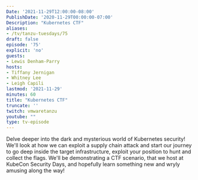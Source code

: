 ```yaml
---
Date: '2021-11-29T12:00:00-08:00'
PublishDate: '2020-11-29T00:00:00-07:00'
Description: "Kubernetes CTF"
aliases:
- /tv/tanzu-tuesdays/75
draft: false
episode: '75'
explicit: 'no'
guests:
- Lewis Denham-Parry
hosts:
- Tiffany Jernigan
- Whitney Lee
- Leigh Capili
lastmod: '2021-11-29'
minutes: 60
title: "Kubernetes CTF"
truncate: ''
twitch: vmwaretanzu
youtube: ""
type: tv-episode
---
```


Delve deeper into the dark and mysterious world of Kubernetes security! We'll look at how we can 
exploit a supply chain attack and start our journey to go deep inside the target infrastructure, 
exploit your position to hunt and collect the flags. We'll be demonstrating a CTF scenario, that 
we host at KubeCon Security Days, and hopefully learn something new and wryly amusing along the way!
